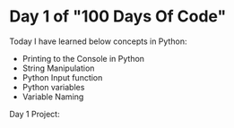 # Day 1 of "100 Days Of Code"

Today I have learned below concepts in Python:  
* Printing to the Console in Python
* String Manipulation
* Python Input function
* Python variables
* Variable Naming

Day 1 Project:
